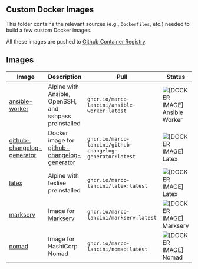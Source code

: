 ## Custom Docker Images

This folder contains the relevant sources (e.g., `Dockerfiles`, etc.) needed to
build a few custom Docker images.

All these images are pushed to [Github Container Registry](https://github.com/marco-lancini?tab=packages).


## Images

| Image                                                              | Description                                                                                                             | Pull                                          | Status                                                                                                                               |
| ------------------------------------------------------------------ | ----------------------------------------------------------------------------------------------------------------------- | --------------------------------------------- | ------------------------------------------------------------------------------------------------------------------------------------ |
| [ansible-worker](ansible-worker/Dockerfile)                        | Alpine with Ansible, OpenSSH, and sshpass preinstalled                                                                  | `ghcr.io/marco-lancini/ansible-worker:latest` | ![[DOCKER IMAGE] Ansible Worker](https://github.com/marco-lancini/utils/workflows/%5BDOCKER%20IMAGE%5D%20Ansible%20Worker/badge.svg) |
| [github-changelog-generator](github-changelog-generator/README.md) | Docker image for [github-changelog-generator](https://github.com/github-changelog-generator/github-changelog-generator) | `ghcr.io/marco-lancini/github-changelog-generator:latest` | ![[DOCKER IMAGE] Latex](https://github.com/marco-lancini/utils/workflows/%5BDOCKER%20IMAGE%5D%20Github-ChangeLog-Generator/badge.svg)
| [latex](latex/README.md)                                           | Alpine with texlive preinstalled                                                                                        | `ghcr.io/marco-lancini/latex:latest`          | ![[DOCKER IMAGE] Latex](https://github.com/marco-lancini/utils/workflows/%5BDOCKER%20IMAGE%5D%20Latex/badge.svg)                     |
| [markserv](marksev/README.md)                                      | Image for [Markserv](https://github.com/markserv/markserv)                                                              | `ghcr.io/marco-lancini/markserv:latest`       | ![[DOCKER IMAGE] Markserv](https://github.com/marco-lancini/utils/workflows/%5BDOCKER%20IMAGE%5D%20Markserv/badge.svg)               |
| [nomad](nomad/Dockerfile)                                          | Image for HashiCorp Nomad                                                                                               | `ghcr.io/marco-lancini/nomad:latest`          | ![[DOCKER IMAGE] Nomad](https://github.com/marco-lancini/utils/workflows/%5BDOCKER%20IMAGE%5D%20Nomad/badge.svg)                     |

